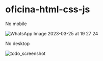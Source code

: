 # oficina-html-css-js

No mobile

![WhatsApp Image 2023-03-25 at 19 27 24](https://user-images.githubusercontent.com/39037180/227745358-5f40fdbb-48cb-4b29-b9da-d86aaf1fdc79.jpeg)

No desktop

![todo_screenshot](https://user-images.githubusercontent.com/39037180/227745359-d021bd0f-e233-4077-be6f-6b11cc4f7d29.png)
